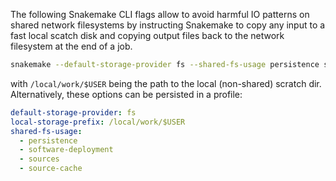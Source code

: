 The following Snakemake CLI flags allow to avoid harmful IO patterns on shared network filesystems by instructing Snakemake
to copy any input to a fast local scatch disk and copying output files back to the network filesystem at the end of a job.

```bash
snakemake --default-storage-provider fs --shared-fs-usage persistence software-deployment sources source-cache --local-storage-prefix /local/work/$USER
```

with `/local/work/$USER` being the path to the local (non-shared) scratch dir.
Alternatively, these options can be persisted in a profile:

```yaml
default-storage-provider: fs
local-storage-prefix: /local/work/$USER
shared-fs-usage:
  - persistence
  - software-deployment
  - sources
  - source-cache
```